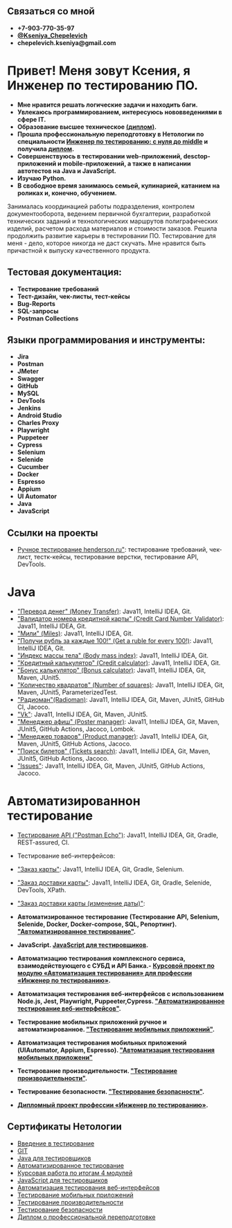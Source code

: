 ## Связаться со мной
* __+7-903-770-35-97__
* __[@Kseniya_Chepelevich](https://t.me/Kseniya_Chepelevich)__
* __chepelevich.kseniya@gmail.com__

# Привет! Меня зовут Ксения, я Инженер по тестированию ПО.
* __Мне нравится решать логические задачи и находить баги.__
* __Увлекаюсь программированием, интересуюсь нововведениями в сфере IT.__
* __Образование высшее техническое [(диплом)](https://github.com/KseniyaChepelevich/KseniyaChepelevich/blob/main/Diplom_HE.pdf).__
* __Прошла профессиональную переподготовку в Нетологии по специальности [Инженер по тестированию: с нуля до middle](https://netology.ru/programs/qa-middle) и получила [диплом](https://github.com/KseniyaChepelevich/KseniyaChepelevich/blob/main/Diploma.pdf).__
* __Совершенствуюсь в тестировании web-приложений, desctop-приложений и  mobile-приложений, а также в написании автотестов на Java и JavaScript.__
* __Изучаю Python.__
* __В свободное время занимаюсь семьей, кулинарией, катанием на роликах и, конечно, обучением.__

Занималась координацией работы подразделения, контролем документооборота, ведением первичной бухгалтерии, разработкой технических заданий и технологических маршрутов полиграфических изделий, расчетом расхода материалов и стоимости заказов. Решила продолжить развитие карьеры в тестировании ПО. Тестирование для меня - дело, которое никогда не даст скучать. Мне нравится быть причастной к выпуску качественного продукта.

## Тестовая документация:
* __Тестирование требований__
* __Тест-дизайн, чек-листы, тест-кейсы__
* __Bug-Reports__
* __SQL-запросы__
* __Postman Collections__

## Языки программирования и инструменты:
* __Jira__
* __Postman__
* __JMeter__
* __Swagger__
* __GitHub__
* __MySQL__
* __DevTools__
* __Jenkins__
* __Android Studio__
* __Charles Proxy__
* __Playwright__ 
* __Puppeteer__
* __Cypress__
* __Selenium__
* __Selenide__
* __Cucumber__
* __Docker__
* __Espresso__
* __Appium__
* __UI Automator__
* __Java__
* __JavaScript__


## Ссылки на проекты 
* [Ручное тестирование henderson.ru"](https://docs.google.com/document/d/1pOtzILhWQmmu8U28rY-2aazheYXkDWrpZtsamq9uwgk/edit?usp=sharing): тестирование требований, чек-лист, тестк-кейсы, тестирование верстки, тестирование API, DevTools.

# Java
* ["Перевод денег" (Money Transfer)](https://github.com/KseniyaChepelevich/Money-Transfer.git): Java11, IntelliJ IDEA, Git.
* ["Валидатор номера кредитной карты" (Credit Card Number Validator)](https://github.com/KseniyaChepelevich/Credit-Card-Number-Validator.git): Java11, IntelliJ IDEA, Git.
* ["Мили" (Miles)](https://github.com/KseniyaChepelevich/New-Miles.git): Java11, IntelliJ IDEA, Git.
* ["Получи рубль за каждые 100!" (Get a ruble for every 100!)](https://github.com/KseniyaChepelevich/Get-one-ruble-for-every-100.git): Java11, IntelliJ IDEA, Git.
* ["Индекс массы тела" (Body mass index)](https://github.com/KseniyaChepelevich/Body-mass-index.git): Java11, IntelliJ IDEA, Git.
* ["Кредитный калькулятор" (Credit calculator)](https://github.com/KseniyaChepelevich/Loan-calculator): Java11, IntelliJ IDEA, Git.
* ["Бонус калькулятор" (Bonus calculator)](https://github.com/KseniyaChepelevich/bonus-calc-test1): Java11, IntelliJ IDEA, Git, Maven, JUnit5.
* ["Количество квадратов" (Number of squares)](https://github.com/KseniyaChepelevich/SQRService.git): Java11, IntelliJ IDEA, Git, Maven, JUnit5, ParameterizedTest.
* ["Радиоман"(Radioman)](https://github.com/KseniyaChepelevich/Radioman.git): Java11, IntelliJ IDEA, Git, Maven, JUnit5, GitHub CI, Jacoco.
* ["Vk"](https://github.com/KseniyaChepelevich/Vk.git): Java11, IntelliJ IDEA, Git, Maven, JUnit5.
* ["Менеджер афиш" (Poster manager)](https://github.com/KseniyaChepelevich/Poster-manager): Java11, IntelliJ IDEA, Git, Maven, JUnit5, GitHub Actions, Jacoco, Lombok.
* ["Менеджер товаров" (Product manager)](https://github.com/KseniyaChepelevich/Product-new): Java11, IntelliJ IDEA, Git, Maven, JUnit5, GitHub Actions, Jacoco.
* ["Поиск билетов" (Tickets search)](https://github.com/KseniyaChepelevich/Ticket-search): Java11, IntelliJ IDEA, Git, Maven, JUnit5, GitHub Actions, Jacoco.
* ["Issues"](https://github.com/KseniyaChepelevich/Issues.git): Java11, IntelliJ IDEA, Git, Maven, JUnit5, GitHub Actions, Jacoco.

  
# Автоматизированнон тестирование
* [Тестирование API ("Postman Echo")](https://github.com/KseniyaChepelevich/postman_echo.git): Java11, IntelliJ IDEA, Git, Gradle, REST-assured, CI. 
* Тестирование веб-интерфейсов:
* ["Заказ карты"](https://github.com/KseniyaChepelevich/card_order): Java11, IntelliJ IDEA, Git, Gradle, Selenium.
* ["Заказ доставки карты"](https://github.com/KseniyaChepelevich/Card-delivery-order): Java11, IntelliJ IDEA, Git, Gradle, Selenide, DevTools, XPath.
* ["Заказ доставки карты (изменение даты)"](https://github.com/KseniyaChepelevich/Card-delivery-order-change-date.git): 
* __Автоматизированное тестирование (Тестирование API, Selenium, Selenide, Docker, Docker-compose, SQL, Репортинг). ["Автоматизированное тестирование"](https://github.com/KseniyaChepelevich/Chepelevich-Kseniya/blob/main/Homework_for_the_course_Automated_Testing.md).__

 
* __JavaScript. [JavaScript для тестировщиков](https://github.com/KseniyaChepelevich/bjs-2-homeworks.git).__

* __Автоматизацию тестирования комплексного сервиса, взаимодействующего с СУБД и API Банка.- [Курсовой проект по модулю «Автоматизация тестирования» для профессии «Инженер по тестированию»](https://github.com/KseniyaChepelevich/course_project.git).__


* __Автоматизация тестирования веб-интерфейсов с использованием Node.js, Jest, Playwright, Puppeeter,Cypress. ["Автоматизированное тестирование веб-интерфейсов"](https://github.com/KseniyaChepelevich/Chepelevich-Kseniya/blob/main/Homework%20for%20the%20course%20Automated%20Testing_of_Web_Interfaces.md).__

 
* __Тестирование мобильных приложений ручное и автоматизированное. ["Тестирование мобильных приложений"](https://github.com/KseniyaChepelevich/Chepelevich-Kseniya/blob/main/Homework_for_the_mobile_app_testing_course.md).__

 
* __Автоматизация тестирования мобильных приложений (UIAutomator, Appium, Espresso). ["Автоматизация тестирования мобильных приложени"](https://github.com/KseniyaChepelevich/Chepelevich-Kseniya/blob/main/Homework_on_the_bloc_Automation_of_testing_of_mobile_applications.md)__ 

  
* __Тестирование производительности. ["Тестирование производительности"](https://github.com/KseniyaChepelevich/Chepelevich-Kseniya/blob/main/Homework_for_the_Performance_Testing_course.md).__ 

 
* __Тестирование безопасности. ["Тестирование безопасности"](https://github.com/KseniyaChepelevich/Chepelevich-Kseniya/blob/main/Homework_for_Security_Testing.md).__ 

* __[Дипломный проект профессии «Инженер по тестированию»](https://github.com/KseniyaChepelevich/diplom/tree/testing).__
 


## Сертификаты Нетологии

* [Введение в тестирование](https://github.com/KseniyaChepelevich/Chepelevich-Kseniya/blob/main/introduction_to_testing.pdf)
* [GIT](https://github.com/KseniyaChepelevich/Chepelevich-Kseniya/blob/main/git.pdf)
* [Java для тестировщиков](https://github.com/KseniyaChepelevich/Chepelevich-Kseniya/blob/main/java_for_testers.pdf)
* [Автоматизированное тестирование](https://github.com/KseniyaChepelevich/Chepelevich-Kseniya/blob/main/automated_testing.pdf)
* [Курсовая работа по итогам 4 модулей](https://github.com/KseniyaChepelevich/Chepelevich-Kseniya/blob/main/course_work.pdf)
* [JavaScript для тестировщиков](https://github.com/KseniyaChepelevich/Chepelevich-Kseniya/blob/main/javascript_for_testers.pdf)
* [Автоматизация тестирования веб-интерфейсов](https://github.com/KseniyaChepelevich/Chepelevich-Kseniya/blob/main/web_interface_testing_automation.pdf)
* [Тестирование мобильных приложений](https://github.com/KseniyaChepelevich/Chepelevich-Kseniya/blob/main/mobile_app_testing.pdf)
* [Тестирование производительности](https://github.com/KseniyaChepelevich/Chepelevich-Kseniya/blob/main/performance_testing.pdf)
* [Тестирование безопасности](https://github.com/KseniyaChepelevich/Chepelevich-Kseniya/blob/main/security_testing.pdf)
* [Диплом о профессиональной переподготовке](https://github.com/KseniyaChepelevich/KseniyaChepelevich/blob/main/Diploma.pdf)
